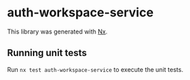# auth-workspace-service

This library was generated with [Nx](https://nx.dev).

## Running unit tests

Run `nx test auth-workspace-service` to execute the unit tests.
